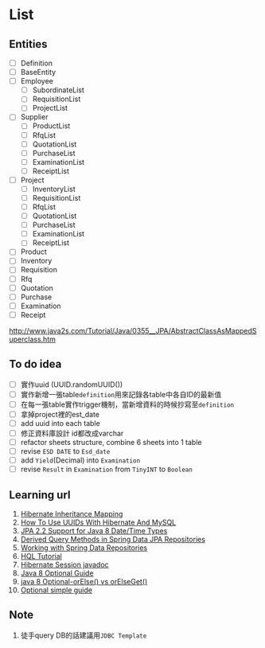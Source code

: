 # List

## Entities

- [ ] Definition
- [ ] BaseEntity
- [ ] Employee
  - [ ] SubordinateList
  - [ ] RequisitionList
  - [ ] ProjectList
- [ ] Supplier
  - [ ] ProductList
  - [ ] RfqList
  - [ ] QuotationList
  - [ ] PurchaseList
  - [ ] ExaminationList
  - [ ] ReceiptList
- [ ] Project
  - [ ] InventoryList
  - [ ] RequisitionList
  - [ ] RfqList
  - [ ] QuotationList
  - [ ] PurchaseList
  - [ ] ExaminationList
  - [ ] ReceiptList
- [ ] Product
- [ ] Inventory
- [ ] Requisition
- [ ] Rfq
- [ ] Quotation
- [ ] Purchase
- [ ] Examination
- [ ] Receipt

<http://www.java2s.com/Tutorial/Java/0355__JPA/AbstractClassAsMappedSuperclass.htm>

## To do idea

- [ ] 實作uuid (UUID.randomUUID())
- [ ] 實作新增一張table`definition`用來記錄各table中各自ID的最新值
- [ ] 在每一張table實作trigger機制，當新增資料的時候抄寫至`definition`
- [ ] 拿掉project裡的est_date
- [ ] add uuid into each table
- [ ] 修正資料庫設計 id都改成varchar
- [ ] refactor sheets structure, combine 6 sheets into 1 table
- [ ] revise `ESD DATE` to `Esd_date`
- [ ] add `Yield`(Decimal) into `Examination`
- [ ] revise `Result` in `Examination` from `TinyINT` to `Boolean`

## Learning url

1. [Hibernate Inheritance Mapping](https://www.baeldung.com/hibernate-inheritance)
2. [How To Use UUIDs With Hibernate And MySQL](https://phauer.com/2016/uuids-hibernate-mysql/)
3. [JPA 2.2 Support for Java 8 Date/Time Types](https://www.baeldung.com/jpa-java-time)
4. [Derived Query Methods in Spring Data JPA Repositories](https://www.baeldung.com/spring-data-derived-queries)
5. [Working with Spring Data Repositories](https://docs.spring.io/spring-data/jpa/docs/current/reference/html/#repositories)
6. [HQL Tutorial](https://tw.gitbook.net/hibernate/hibernate_query_language.html)
7. [Hibernate Session javadoc](https://docs.jboss.org/hibernate/orm/3.5/javadocs/org/hibernate/Session.html)
8. [Java 8 Optional Guide](https://www.baeldung.com/java-optional)
9. [java 8 Optional-orElse() vs orElseGet()](https://www.baeldung.com/java-optional-or-else-vs-or-else-get)
10. [Optional simple guide](http://blog.tonycube.com/2015/10/java-java8-4-optional.html)


## Note

1. 徒手query DB的話建議用`JDBC Template`